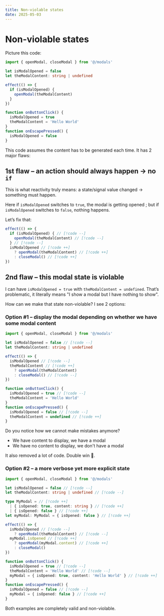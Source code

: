 ```yaml
---
title: Non-violable states
date: 2025-05-03
---
```


# Non-violable states

Picture this code:

```ts
import { openModal, closeModal } from '@/modals'

let isModalOpened = false
let theModalContent: string | undefined

effect(() => {
  if (isModalOpened) {
    openModal(theModalContent)
  }
})

function onButtonClick() {
  isModalOpened = true
  theModalContent = 'Hello World'
}
function onEscapePressed() {
  isModalOpened = false
}
```

This code assumes the content has to be generated each time. It has 2 major flaws:

## 1st flaw – an action should always happen -> no `if`

This is what reactivity truly means: a state/signal value changed -> something must happen.

Here if `isModalOpened` switches to `true`, the modal is getting opened ; but if `isModalOpened` switches to `false`, nothing happens.

Let’s fix that:

<!-- prettier-ignore -->
```ts
effect(() => {
  if (isModalOpened) { // [!code --]
    openModal(theModalContent) // [!code --]
  } // [!code --]
  isModalOpened // [!code ++]
    ? openModal(theModalContent) // [!code ++]
    : closeModal() // [!code ++]
})
```

## 2nd flaw – this modal state is violable

I can have `isModalOpened = true` with `theModalContent = undefined`. That’s problematic, it literally means "I show a modal but I have nothing to show".

How can we make that state non-violable? I see 2 options:

### Option #1 – display the modal depending on whether we have some modal content

<!-- prettier-ignore -->
```ts
import { openModal, closeModal } from '@/modals'

let isModalOpened = false // [!code --]
let theModalContent: string | undefined

effect(() => {
  isModalOpened // [!code --]
  theModalContent // [!code ++]
    ? openModal(theModalContent)
    : closeModal() // [!code --]
})

function onButtonClick() {
  isModalOpened = true // [!code --]
  theModalContent = 'Hello World'
}
function onEscapePressed() {
  isModalOpened = false // [!code --]
  theModalContent = undefined // [!code ++]
}
```

Do you notice how we cannot make mistakes anymore?

- We have content to display, we have a modal
- We have no content to display, we don't have a modal

It also removed a lot of code. Double win 💪.

### Option #2 – a more verbose yet more explicit state

<!-- prettier-ignore -->
```ts
import { openModal, closeModal } from '@/modals'

let isModalOpened = false // [!code --]
let theModalContent: string | undefined // [!code --]

type MyModal = // [!code ++]
  | { isOpened: true, content: string } // [!code ++]
  | { isOpened: false } // [!code ++]
let myModal: MyModal = { isOpened: false } // [!code ++]

effect(() => {
  isModalOpened // [!code --]
    ? openModal(theModalContent) // [!code --]
  myModal.isOpened // [!code ++]
    ? openModal(myModal.content) // [!code ++]
    : closeModal()
})

function onButtonClick() {
  isModalOpened = true // [!code --]
  theModalContent = 'Hello World' // [!code --]
  myModal = { isOpened: true, content: 'Hello World' } // [!code ++]
}
function onEscapePressed() {
  isModalOpened = false // [!code --]
  myModal = { isOpened: false } // [!code ++]
}
```

Both examples are completely valid and non-violable.
